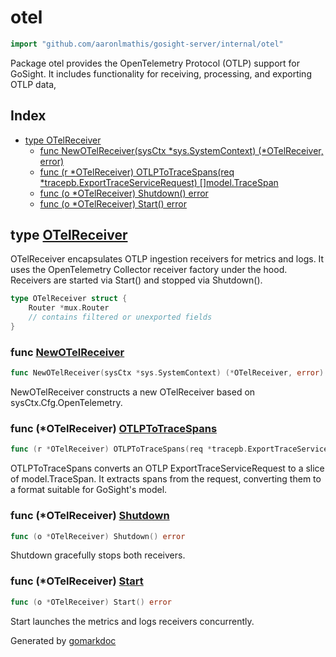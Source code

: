 <!-- Code generated by gomarkdoc. DO NOT EDIT -->

# otel

```go
import "github.com/aaronlmathis/gosight-server/internal/otel"
```

Package otel provides the OpenTelemetry Protocol \(OTLP\) support for GoSight. It includes functionality for receiving, processing, and exporting OTLP data,

## Index

- [type OTelReceiver](<#OTelReceiver>)
  - [func NewOTelReceiver\(sysCtx \*sys.SystemContext\) \(\*OTelReceiver, error\)](<#NewOTelReceiver>)
  - [func \(r \*OTelReceiver\) OTLPToTraceSpans\(req \*tracepb.ExportTraceServiceRequest\) \[\]model.TraceSpan](<#OTelReceiver.OTLPToTraceSpans>)
  - [func \(o \*OTelReceiver\) Shutdown\(\) error](<#OTelReceiver.Shutdown>)
  - [func \(o \*OTelReceiver\) Start\(\) error](<#OTelReceiver.Start>)


<a name="OTelReceiver"></a>
## type [OTelReceiver](<https://github.com/aaronlmathis/gosight-server/blob/main/internal/otel/receiver.go#L43-L47>)

OTelReceiver encapsulates OTLP ingestion receivers for metrics and logs. It uses the OpenTelemetry Collector receiver factory under the hood. Receivers are started via Start\(\) and stopped via Shutdown\(\).

```go
type OTelReceiver struct {
    Router *mux.Router
    // contains filtered or unexported fields
}
```

<a name="NewOTelReceiver"></a>
### func [NewOTelReceiver](<https://github.com/aaronlmathis/gosight-server/blob/main/internal/otel/receiver.go#L50>)

```go
func NewOTelReceiver(sysCtx *sys.SystemContext) (*OTelReceiver, error)
```

NewOTelReceiver constructs a new OTelReceiver based on sysCtx.Cfg.OpenTelemetry.

<a name="OTelReceiver.OTLPToTraceSpans"></a>
### func \(\*OTelReceiver\) [OTLPToTraceSpans](<https://github.com/aaronlmathis/gosight-server/blob/main/internal/otel/convert.go#L36>)

```go
func (r *OTelReceiver) OTLPToTraceSpans(req *tracepb.ExportTraceServiceRequest) []model.TraceSpan
```

OTLPToTraceSpans converts an OTLP ExportTraceServiceRequest to a slice of model.TraceSpan. It extracts spans from the request, converting them to a format suitable for GoSight's model.

<a name="OTelReceiver.Shutdown"></a>
### func \(\*OTelReceiver\) [Shutdown](<https://github.com/aaronlmathis/gosight-server/blob/main/internal/otel/receiver.go#L127>)

```go
func (o *OTelReceiver) Shutdown() error
```

Shutdown gracefully stops both receivers.

<a name="OTelReceiver.Start"></a>
### func \(\*OTelReceiver\) [Start](<https://github.com/aaronlmathis/gosight-server/blob/main/internal/otel/receiver.go#L68>)

```go
func (o *OTelReceiver) Start() error
```

Start launches the metrics and logs receivers concurrently.

Generated by [gomarkdoc](<https://github.com/princjef/gomarkdoc>)
